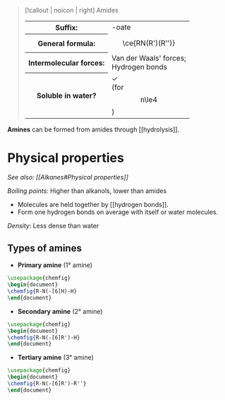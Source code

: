> [!callout | noicon | right] Amides
> <table class="infobox-tables"><tr><th>Suffix:</th><td>-oate</td></tr><tr><th>General formula:</th><td><span class="math display">\ce{RN(R')(R'')}</span></span></td></tr><tr><th>Intermolecular forces:</th><td>Van der Waals' forces;<br>Hydrogen bonds</td></tr><tr><th>Soluble in water?</th><td>✓<br>(for <span class="math display">n\le4</span>)</td></table>

**Amines** can be formed from amides through [[hydrolysis]].

# Physical properties
*See also: [[Alkanes#Physical properties]]*

*Boiling points*: Higher than alkanols, lower than amides
- Molecules are held together by [[hydrogen bonds]].
- Form one hydrogen bonds on average with itself or water molecules.

*Density*: Less dense than water

## Types of amines
- **Primary amine** (1° amine)
```tikz
\usepackage{chemfig}
\begin{document}
\chemfig{R-N(-[6]H)-H}
\end{document}
```

- **Secondary amine** (2° amine)
```tikz
\usepackage{chemfig}
\begin{document}
\chemfig{R-N(-[6]R')-H}
\end{document}
```

- **Tertiary amine** (3° amine)
```tikz
\usepackage{chemfig}
\begin{document}
\chemfig{R-N(-[6]R')-R''}
\end{document}
```
